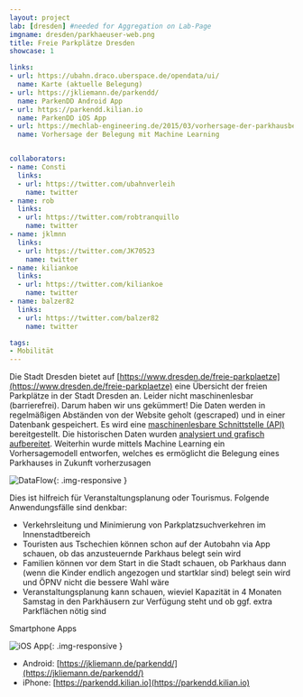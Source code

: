 ```yaml
---
layout: project
lab: [dresden] #needed for Aggregation on Lab-Page
imgname: dresden/parkhaeuser-web.png
title: Freie Parkplätze Dresden
showcase: 1

links:
- url: https://ubahn.draco.uberspace.de/opendata/ui/
  name: Karte (aktuelle Belegung)
- url: https://jkliemann.de/parkendd/
  name: ParkenDD Android App
- url: https://parkendd.kilian.io
  name: ParkenDD iOS App
- url: https://mechlab-engineering.de/2015/03/vorhersage-der-parkhausbelegung-mit-offenen-daten/
  name: Vorhersage der Belegung mit Machine Learning


collaborators:
- name: Consti
  links:
  - url: https://twitter.com/ubahnverleih
    name: twitter
- name: rob
  links:
  - url: https://twitter.com/robtranquillo
    name: twitter
- name: jklmnn
  links:
  - url: https://twitter.com/JK70523
    name: twitter
- name: kiliankoe
  links:
  - url: https://twitter.com/kiliankoe
    name: twitter
- name: balzer82
  links:
  - url: https://twitter.com/balzer82
    name: twitter

tags:
- Mobilität
---
```


Die Stadt Dresden bietet auf [https://www.dresden.de/freie-parkplaetze](https://www.dresden.de/freie-parkplaetze) eine Übersicht der freien Parkplätze in der Stadt Dresden an. Leider nicht maschinenlesbar (barrierefrei). Darum haben wir uns gekümmert!
Die Daten werden in regelmäßigen Abständen von der Website geholt (gescraped) und in einer Datenbank gespeichert. Es wird eine [maschinenlesbare Schnittstelle (API)](https://ubahn.draco.uberspace.de/opendata/cached_api.php) bereitgestellt. Die historischen Daten wurden [analysiert und grafisch aufbereitet](https://mechlab-engineering.de/2015/03/vorhersage-der-parkhausbelegung-mit-offenen-daten/). Weiterhin wurde mittels Machine Learning ein Vorhersagemodell entworfen, welches es ermöglicht die Belegung eines Parkhauses in Zukunft vorherzusagen

![DataFlow](https://mechlab-engineering.de/wordpress/wp-content/uploads/2015/03/DataFlow.png){: .img-responsive }

Dies ist hilfreich für Veranstaltungsplanung oder Tourismus. Folgende Anwendungsfälle sind denkbar:

* Verkehrsleitung und Minimierung von Parkplatzsuchverkehren im Innenstadtbereich
* Touristen aus Tschechien können schon auf der Autobahn via App schauen, ob das anzusteuernde Parkhaus belegt sein wird
* Familien können vor dem Start in die Stadt schauen, ob Parkhaus dann (wenn die Kinder endlich angezogen und startklar sind) belegt sein wird und ÖPNV nicht die bessere Wahl wäre
* Veranstaltungsplanung kann schauen, wieviel Kapazität in 4 Monaten Samstag in den Parkhäusern zur Verfügung steht und ob ggf. extra Parkflächen nötig sind


Smartphone Apps

![iOS App](https://parkendd.kilian.io/images/screenshots.png){: .img-responsive }

* Android: [https://jkliemann.de/parkendd/](https://jkliemann.de/parkendd/)
* iPhone: [https://parkendd.kilian.io](https://parkendd.kilian.io)
